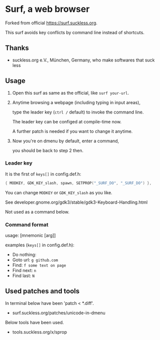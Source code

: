# Surf, a web browser

Forked from official https://surf.suckless.org.

This surf avoids key conflicts by command line instead of shortcuts.


## Thanks

- suckless.org e.V., München, Germany, who make softwares that suck less


## Usage

1. Open this surf as same as the official, like `surf your-url`.

2. Anytime browsing a webpage (including typing in input areas),

   type the leader key (`ctrl /` default) to invoke the command line.

   The leader key can be configed at compile-time now.

   A further patch is needed if you want to change it anytime.

3. Now you're on dmenu by default, enter a command,

   you should be back to step 2 then.


### Leader key

It is the first of `keys[]` in config.def.h:

```h
{ MODKEY, GDK_KEY_slash, spawn, SETPROP("_SURF_DO", "_SURF_DO") },
```

You can change `MODKEY` or `GDK_KEY_slash` as you like.

See developer.gnome.org/gdk3/stable/gdk3-Keyboard-Handling.html

Not used as a command below.


### Command format

usage: [mnemonic [arg]]

examples (`keys[]` in config.def.h):

- Do nothing: ` `
- Goto url: `g github.com`
- Find: `f some text on page`
- Find next: `n`
- Find last: `N`


## Used patches and tools

In terminal below have been 'patch < \*.diff'.

- surf.suckless.org/patches/unicode-in-dmenu


Below tools have been used.

- tools.suckless.org/x/sprop
